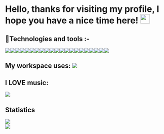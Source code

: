# Hello, thanks for visiting my profile, I hope you have a nice time here! <img src="https://raw.githubusercontent.com/aemmadi/aemmadi/master/wave.gif" width="30px">

## 🤖Technologies and tools :-
<image src="https://img.shields.io/badge/Android-3DDC84?style=for-the-badge&logo=android&logoColor=white"><image src="https://img.shields.io/badge/Windows-0078D6?style=for-the-badge&logo=windows&logoColor=white"><image src="https://img.shields.io/badge/Python-3776AB?style=for-the-badge&logo=python&logoColor=white"><image src="https://img.shields.io/badge/HTML5-E34F26?style=for-the-badge&logo=html5&logoColor=white"><image src="https://img.shields.io/badge/CSS3-1572B6?style=for-the-badge&logo=css3&logoColor=white"><image src="https://img.shields.io/badge/JavaScript-F7DF1E?style=for-the-badge&logo=javascript&logoColor=black"><image src="https://img.shields.io/badge/Node.js-43853D?style=for-the-badge&logo=node.js&logoColor=white"><image src="https://img.shields.io/badge/TypeScript-007ACC?style=for-the-badge&logo=typescript&logoColor=white"><image src="https://img.shields.io/badge/C%2B%2B-00599C?style=for-the-badge&logo=c%2B%2B&logoColor=white"><image src="https://img.shields.io/badge/Java-ED8B00?style=for-the-badge&logo=java&logoColor=white"><image src="https://img.shields.io/badge/Lua-2C2D72?style=for-the-badge&logo=lua&logoColor=white"><image src="https://img.shields.io/badge/Express.js-404D59?style=for-the-badge"><image src="https://img.shields.io/badge/React-20232A?style=for-the-badge&logo=react&logoColor=61DAFB"><image src="https://img.shields.io/badge/Angular-DD0031?style=for-the-badge&logo=angular&logoColor=white"><image src="https://img.shields.io/badge/Tailwind_CSS-38B2AC?style=for-the-badge&logo=tailwind-css&logoColor=white"><image src="https://img.shields.io/badge/Bootstrap-563D7C?style=for-the-badge&logo=bootstrap&logoColor=white"><image src="https://img.shields.io/badge/Flask-000000?style=for-the-badge&logo=flask&logoColor=white"><image src="https://img.shields.io/badge/MySQL-00000F?style=for-the-badge&logo=mysql&logoColor=white"><image src="https://img.shields.io/badge/PostgreSQL-316192?style=for-the-badge&logo=postgresql&logoColor=white"><image src="https://img.shields.io/badge/SQLite-07405E?style=for-the-badge&logo=sqlite&logoColor=white"><image src="https://img.shields.io/badge/MongoDB-4EA94B?style=for-the-badge&logo=mongodb&logoColor=white">
  
## My workspace uses: <image src="https://img.shields.io/badge/Intel-Core_i5_10th-0071C5?style=for-the-badge&logo=intel&logoColor=white">

## I <b>LOVE</b> music:
<a href="https://open.spotify.com/user/hlhwldmjqu77fq6enkox81uj8?si=9dc1970e60584e8a">
  <image src="https://img.shields.io/badge/Spotify-1ED760?&style=for-the-badge&logo=spotify&logoColor=white">
</a>
  


## Statistics
<div>
  <img align="center" src="https://github-readme-stats.vercel.app/api?username=DarkHeat3813&theme=aura&show_icons=true&count_private=true" />
</div>
<div>
  <img align="center" src="https://github-readme-stats.vercel.app/api/top-langs/?username=DarkHeat3813&theme=aura" />
</div>
